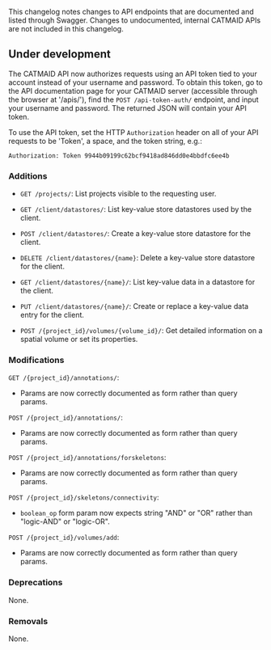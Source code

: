 This changelog notes changes to API endpoints that are documented and listed
through Swagger. Changes to undocumented, internal CATMAID APIs are not
included in this changelog.

## Under development

The CATMAID API now authorizes requests using an API token tied to your
account instead of your username and password. To obtain this token,
go to the API documentation page for your CATMAID server (accessible through
the browser at '/apis/'), find the `POST /api-token-auth/` endpoint, and
input your username and password. The returned JSON will contain your API
token.

To use the API token, set the HTTP `Authorization` header on all of your
API requests to be 'Token', a space, and the token string, e.g.:

    Authorization: Token 9944b09199c62bcf9418ad846dd0e4bbdfc6ee4b

### Additions

- `GET /projects/`:
  List projects visible to the requesting user.

- `GET /client/datastores/`:
  List key-value store datastores used by the client.

- `POST /client/datastores/`:
  Create a key-value store datastore for the client.

- `DELETE /client/datastores/{name}`:
  Delete a key-value store datastore for the client.

- `GET /client/datastores/{name}/`:
  List key-value data in a datastore for the client.

- `PUT /client/datastores/{name}/`:
  Create or replace a key-value data entry for the client.

- `POST /{project_id}/volumes/{volume_id}/`:
  Get detailed information on a spatial volume or set its properties.


### Modifications

`GET /{project_id}/annotations/`:

- Params are now correctly documented as form rather than query params.


`POST /{project_id}/annotations/`:

- Params are now correctly documented as form rather than query params.


`POST /{project_id}/annotations/forskeletons`:

- Params are now correctly documented as form rather than query params.


`POST /{project_id}/skeletons/connectivity`:

- `boolean_op` form param now expects string "AND" or "OR" rather than
  "logic-AND" or "logic-OR".


`POST /{project_id}/volumes/add`:

- Params are now correctly documented as form rather than query params.


### Deprecations

None.


### Removals

None.

